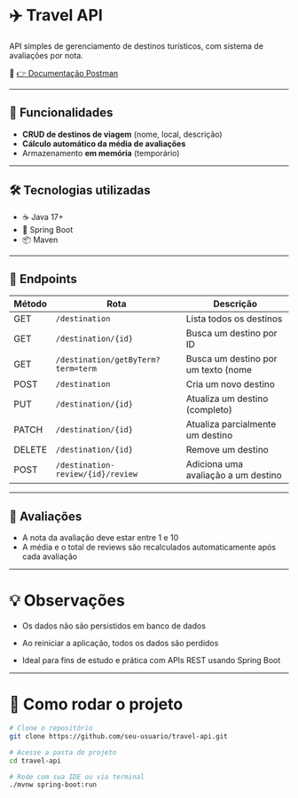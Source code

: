 # ✈️ Travel API

API simples de gerenciamento de destinos turísticos, com sistema de avaliações por nota.

🔗 [👉 Documentação Postman](https://postman.co/workspace/My-Workspace~b7d2085c-386d-4ef5-8b1c-5daf16b16796/collection/32718812-0555fe6d-b79b-43e1-98dd-a718f271a23e?action=share&creator=32718812)

---

## 🧭 Funcionalidades

- **CRUD de destinos de viagem** (nome, local, descrição)
- **Cálculo automático da média de avaliações**
- Armazenamento **em memória** (temporário)

---

## 🛠️ Tecnologias utilizadas

- ☕ Java 17+
- 🌱 Spring Boot
- 📦 Maven

---

## 📌 Endpoints

| Método | Rota                                        | Descrição                                                                      |
|--------|---------------------------------------------|--------------------------------------------------------------------------------|
| GET    | `/destination`                              | Lista todos os destinos                                                        |
| GET    | `/destination/{id}`                         | Busca um destino por ID                                                        |
| GET    | `/destination/getByTerm?term=term`          | Busca um destino por um texto (nome || localização || descrição)               |
| POST   | `/destination`                              | Cria um novo destino                                                           |
| PUT    | `/destination/{id}`                         | Atualiza um destino (completo)                                                 |
| PATCH  | `/destination/{id}`                         | Atualiza parcialmente um destino                                               |
| DELETE | `/destination/{id}`                         | Remove um destino                                                              |
| POST   | `/destination-review/{id}/review`           | Adiciona uma avaliação a um destino                                            |

---

## 📝 Avaliações

- A nota da avaliação deve estar entre 1 e 10
- A média e o total de reviews são recalculados automaticamente após cada avaliação

---

# 💡 Observações
- Os dados não são persistidos em banco de dados

- Ao reiniciar a aplicação, todos os dados são perdidos

- Ideal para fins de estudo e prática com APIs REST usando Spring Boot


---

# 🚀 Como rodar o projeto

``` bash
# Clone o repositório
git clone https://github.com/seu-usuario/travel-api.git

# Acesse a pasta do projeto
cd travel-api

# Rode com sua IDE ou via terminal
./mvnw spring-boot:run

```
